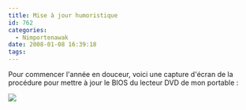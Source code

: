 ```yaml
---
title: Mise à jour humoristique
id: 762
categories:
  - Nimportenawak
date: 2008-01-08 16:39:18
tags:
---
```


Pour commencer l'année en douceur, voici une capture d'écran de la procédure pour mettre à jour le BIOS du lecteur DVD de mon portable&nbsp;:

![](/images/vaio.png)